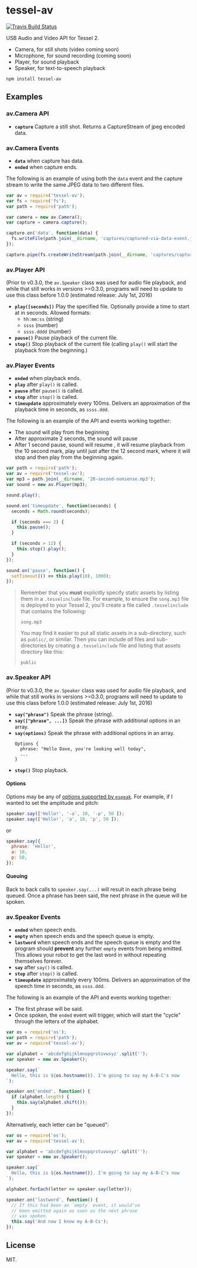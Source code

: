 # tessel-av

[![Travis Build Status](https://travis-ci.org/tessel/tessel-av.svg?branch=master)](https://travis-ci.org/tessel/tessel-av) 

USB Audio and Video API for Tessel 2.


- Camera, for still shots (video coming soon)
- Microphone, for sound recording (coming soon)
- Player, for sound playback 
- Speaker, for text-to-speech playback


```
npm install tessel-av
```

## Examples


### av.Camera API 

- **`capture`** Capture a still shot. Returns a CaptureStream of jpeg encoded data. 


### av.Camera Events

- **`data`** when capture has data.
- **`ended`** when capture ends.

The following is an example of using both the `data` event and the capture stream to write the same JPEG data to two different files. 

```js
var av = require('tessel-av');
var fs = require('fs');
var path = require('path');

var camera = new av.Camera();
var capture = camera.capture();

capture.on('data', function(data) {
  fs.writeFile(path.join(__dirname, 'captures/captured-via-data-event.jpg'), data);
});

capture.pipe(fs.createWriteStream(path.join(__dirname, 'captures/captured-via-data-event.jpg')));
```



### av.Player API 

(Prior to v0.3.0, the `av.Speaker` class was used for audio file playback, and while that still works in versions >=0.3.0, programs will need to update to use this class before 1.0.0 (estimated release: July 1st, 2016)


- **`play([seconds])`** Play the specified file. Optionally provide a time to start at in seconds. Allowed formats: 
    + `hh:mm:ss` (string)
    + `ssss` (number)
    + `ssss.dddd` (number)
- **`pause()`** Pause playback of the current file. 
- **`stop()`** Stop playback of the current file (calling `play()` will start the playback from the beginning.)

### av.Player Events

- **`ended`** when playback ends.
- **`play`** after `play()` is called.
- **`pause`** after `pause()` is called.
- **`stop`** after `stop()` is called.
- **`timeupdate`** approximately every 100ms. Delivers an approximation of the playback time in seconds, as `ssss.ddd`.

The following is an example of the API and events working together: 

- The sound will play from the beginning
- After approximate 2 seconds, the sound will pause
- After 1 second pause, sound will resume  , it will resume playback from the 10 second mark, play until just after the 12 second mark, where it will stop and then play from the beginning again. 

```js
var path = require('path');
var av = require('tessel-av');
var mp3 = path.join(__dirname, '20-second-nonsense.mp3');
var sound = new av.Player(mp3);

sound.play();

sound.on('timeupdate', function(seconds) {
  seconds = Math.round(seconds);

  if (seconds === 2) {
    this.pause();
  }

  if (seconds > 12) {
    this.stop().play();
  }
});

sound.on('pause', function() {
  setTimeout(() => this.play(10), 1000);
});
```



> Remember that you **must** explicitly specify static assets by listing them in a `.tesselinclude` file. For example, to ensure the `song.mp3` file is deployed to your Tessel 2, you'll create a file called `.tesselinclude` that contains the following:
> ```
> song.mp3
> ```
> 
> You may find it easier to put all static assets in a sub-directory, such as `public/`, or similar. Then you can include _all_ files and sub-directories by creating a `.tesselinclude` file and listing that assets directory like this: 
> 
> ```
> public
> ```
> 


### av.Speaker API 

(Prior to v0.3.0, the `av.Speaker` class was used for audio file playback, and while that still works in versions >=0.3.0, programs will need to update to use this class before 1.0.0 (estimated release: July 1st, 2016)


- **`say("phrase")`** Speak the phrase (string). 
- **`say(["phrase", ...])`** Speak the phrase with additional options in an array. 
- **`say(options)`** Speak the phrase with additional options in an array. 
  ```
  Options {
    phrase: "Hello Dave, you're looking well today", 
    ...
  }
  ```
- **`stop()`** Stop playback.


#### Options

Options may be any of [options supported by `espeak`](espeak.md). For example, if I wanted to set the amplitude and pitch: 

```js
speaker.say(['Hello!', '-a', 10, '-p', 50 ]);
speaker.say(['Hello!', 'a', 10, 'p', 50 ]);
```

or 

```js
speaker.say({
  phrase: 'Hello!',
  a: 10,
  p: 50,
});
```


#### Queuing

Back to back calls to `speaker.say(...)` will result in each phrase being queued. Once a phrase has been said, the next phrase in the queue will be spoken.


### av.Speaker Events

- **`ended`** when speech ends.
- **`empty`** when speech ends and the speech queue is empty.
- **`lastword`** when speech ends and the speech queue is empty and the program should **prevent** any further `empty` events from being emitted. This allows your robot to get the last word in without repeating themselves forever.
- **`say`** after `say()` is called.
- **`stop`** after `stop()` is called.
- **`timeupdate`** approximately every 100ms. Delivers an approximation of the speech time in seconds, as `ssss.ddd`.

The following is an example of the API and events working together: 

- The first phrase will be said.
- Once spoken, the `ended` event will trigger, which will start the "cycle" through the letters of the alphabet.

```js
var os = require('os');
var path = require('path');
var av = require('tessel-av');

var alphabet = 'abcdefghijklmnopqrstuvwxyz'.split('');
var speaker = new av.Speaker();

speaker.say(`
  Hello, this is ${os.hostname()}. I'm going to say my A-B-C's now
`);

speaker.on('ended', function() {
  if (alphabet.length) {
    this.say(alphabet.shift());
  }
});
```

Alternatively, each letter can be "queued": 

```js
var os = require('os');
var av = require('tessel-av');

var alphabet = 'abcdefghijklmnopqrstuvwxyz'.split('');
var speaker = new av.Speaker();

speaker.say(`
  Hello, this is ${os.hostname()}. I'm going to say my A-B-C's now
`);

alphabet.forEach(letter => speaker.say(letter));

speaker.on('lastword', function() {
  // If this had been an `empty` event, it would've 
  // been emitted again as soon as the next phrase 
  // was spoken.
  this.say('And now I know my A-B-Cs');
});
```


## License

MIT.
